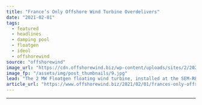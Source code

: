 ```yaml
---
title: "France’s Only Offshore Wind Turbine Overdelivers"
date: "2021-02-01"
tags: 
  - featured
  - headlines
  - damping pool
  - floatgen
  - ideol
  - offshorewind
source: "offshorewind"
image_url: "https://cdn.offshorewind.biz/wp-content/uploads/sites/2/2021/02/01102008/Frances-Only-Offshore-Wind-Turbine-Overdelivers.jpg"
image_fp: "/assets/img/post_thumbnails/9.jpg"
lead: "The 2 MW Floatgen floating wind turbine, installed at the SEM-REV test site off"
article_url: "https://www.offshorewind.biz/2021/02/01/frances-only-offshore-wind-turbine-overdelivers/"
---
```


---
